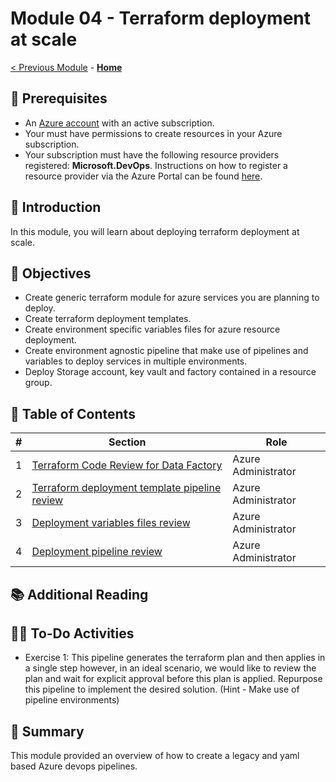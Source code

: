 # Module 04 - Terraform deployment at scale

[< Previous Module](../modules/module04.md) - **[Home](../README.md)**

## :thinking: Prerequisites

* An [Azure account](https://azure.microsoft.com/en-us/free/) with an active subscription.
* Your must have permissions to create resources in your Azure subscription.
* Your subscription must have the following resource providers registered: **Microsoft.DevOps**. Instructions on how to register a resource provider via the Azure Portal can be found [here](https://docs.microsoft.com/en-us/azure/azure-resource-manager/management/resource-providers-and-types#azure-portal).

## :loudspeaker: Introduction

In this module, you will learn about deploying terraform deployment at scale.

## :dart: Objectives

* Create generic terraform module for azure services you are planning to deploy.
* Create terraform deployment templates.
* Create environment specific variables files for azure resource deployment.
* Create environment agnostic pipeline that make use of pipelines and variables to deploy services in multiple environments.
* Deploy Storage account, key vault and factory contained in a resource group.

##  :bookmark_tabs: Table of Contents

| #  | Section | Role |
| --- | --- | --- |
| 1 | [Terraform Code Review for Data Factory](#1-terraform-code-review-for-data-factory) | Azure Administrator |
| 2 | [Terraform deployment template pipeline review](#2-terraform-deployment-template-pipeline-review) | Azure Administrator |
| 3 | [Deployment variables files review](#3-deployment-variables-files-review) | Azure Administrator |
| 4 | [Deployment pipeline review](#4-deployment-pipeline-review) | Azure Administrator |

## 📚 Additional Reading

## 🧑‍💼 To-Do Activities

- Exercise 1: This pipeline generates the terraform plan and then applies in a single step however, in an ideal scenario, we would like to review the plan and wait for explicit approval before this plan is applied. Repurpose this pipeline to implement the desired solution. (Hint - Make use of pipeline environments)

## :tada: Summary

This module provided an overview of how to create a legacy and yaml based Azure devops pipelines.
